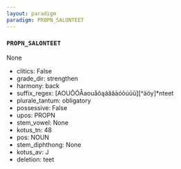 ```yaml
---
layout: paradigm
paradigm: PROPN_SALONTEET
---
```

### ` PROPN_SALONTEET `

None
* clitics: False
* grade_dir: strengthen
* harmony: back
* suffix_regex: [AOUŌÓÅaouåôąáăâāóōúūû][^äöy]*nteet
* plurale_tantum: obligatory
* possessive: False
* upos: PROPN
* stem_vowel: None
* kotus_tn: 48
* pos: NOUN
* stem_diphthong: None
* kotus_av: J
* deletion: teet
